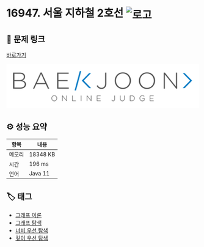 # 16947. 서울 지하철 2호선 <img src="https://d2gd6pc034wcta.cloudfront.net/tier/13.svg" alt="로고" height="32" style="vertical-align: middle;" />

## 🔗 문제 링크

[바로가기](https://www.acmicpc.net/problem/16947)

![백준 로고](../../images/boj.png)

## ⚙️ 성능 요약

| 항목   | 내용     |
| ------ | -------- |
| 메모리 | 18348 KB |
| 시간   | 196 ms   |
| 언어   | Java 11  |

## 🏷️ 태그

- [그래프 이론](https://www.acmicpc.net/problemset?sort=ac_desc&algo=7)
- [그래프 탐색](https://www.acmicpc.net/problemset?sort=ac_desc&algo=11)
- [너비 우선 탐색](https://www.acmicpc.net/problemset?sort=ac_desc&algo=126)
- [깊이 우선 탐색](https://www.acmicpc.net/problemset?sort=ac_desc&algo=127)
